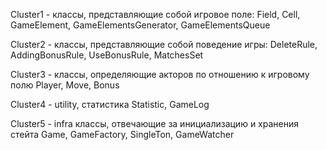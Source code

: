 Cluster1 - классы, представляющие собой игровое поле:
Field, Cell, GameElement, GameElementsGenerator, GameElementsQueue

Cluster2 - классы, представляющие собой поведение игры:
DeleteRule, AddingBonusRule, UseBonusRule, MatchesSet

Cluster3 - классы, определяющие акторов по отношению к игровому полю
Player, Move, Bonus

Cluster4 - utility, статистика
Statistic, GameLog

Cluster5 - infra классы, отвечающие за инициализацию и хранения стейта
Game, GameFactory, SingleTon, GameWatcher
